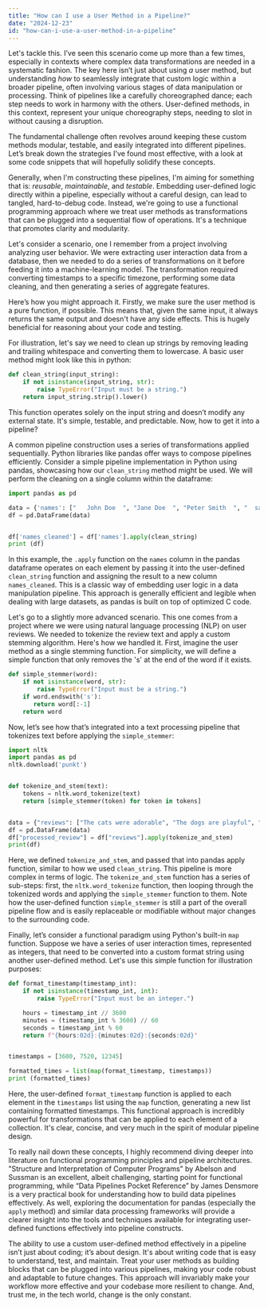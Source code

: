 ```yaml
---
title: "How can I use a User Method in a Pipeline?"
date: "2024-12-23"
id: "how-can-i-use-a-user-method-in-a-pipeline"
---
```


Let's tackle this. I’ve seen this scenario come up more than a few times, especially in contexts where complex data transformations are needed in a systematic fashion. The key here isn’t just about using *a* user method, but understanding *how* to seamlessly integrate that custom logic within a broader pipeline, often involving various stages of data manipulation or processing. Think of pipelines like a carefully choreographed dance; each step needs to work in harmony with the others. User-defined methods, in this context, represent your unique choreography steps, needing to slot in without causing a disruption.

The fundamental challenge often revolves around keeping these custom methods modular, testable, and easily integrated into different pipelines. Let’s break down the strategies I've found most effective, with a look at some code snippets that will hopefully solidify these concepts.

Generally, when I'm constructing these pipelines, I'm aiming for something that is: *reusable*, *maintainable*, and *testable*. Embedding user-defined logic directly within a pipeline, especially without a careful design, can lead to tangled, hard-to-debug code. Instead, we're going to use a functional programming approach where we treat user methods as transformations that can be plugged into a sequential flow of operations. It's a technique that promotes clarity and modularity.

Let's consider a scenario, one I remember from a project involving analyzing user behavior. We were extracting user interaction data from a database, then we needed to do a series of transformations on it before feeding it into a machine-learning model. The transformation required converting timestamps to a specific timezone, performing some data cleaning, and then generating a series of aggregate features.

Here’s how you might approach it. Firstly, we make sure the user method is a pure function, if possible. This means that, given the same input, it always returns the same output and doesn't have any side effects. This is hugely beneficial for reasoning about your code and testing.

For illustration, let's say we need to clean up strings by removing leading and trailing whitespace and converting them to lowercase. A basic user method might look like this in python:

```python
def clean_string(input_string):
    if not isinstance(input_string, str):
        raise TypeError("Input must be a string.")
    return input_string.strip().lower()

```
This function operates solely on the input string and doesn’t modify any external state. It's simple, testable, and predictable. Now, how to get it into a pipeline?

A common pipeline construction uses a series of transformations applied sequentially. Python libraries like pandas offer ways to compose pipelines efficiently.
Consider a simple pipeline implementation in Python using pandas, showcasing how our `clean_string` method might be used. We will perform the cleaning on a single column within the dataframe:
```python
import pandas as pd

data = {'names': ["   John Doe  ", "Jane Doe  ", "Peter Smith  ", "  sam jones "]}
df = pd.DataFrame(data)


df['names_cleaned'] = df['names'].apply(clean_string)
print (df)
```

In this example, the `.apply` function on the `names` column in the pandas dataframe operates on each element by passing it into the user-defined `clean_string` function and assigning the result to a new column `names_cleaned`. This is a classic way of embedding user logic in a data manipulation pipeline. This approach is generally efficient and legible when dealing with large datasets, as pandas is built on top of optimized C code.

Let's go to a slightly more advanced scenario. This one comes from a project where we were using natural language processing (NLP) on user reviews. We needed to tokenize the review text and apply a custom stemming algorithm. Here's how we handled it. First, imagine the user method as a single stemming function. For simplicity, we will define a simple function that only removes the 's' at the end of the word if it exists.

```python
def simple_stemmer(word):
    if not isinstance(word, str):
        raise TypeError("Input must be a string.")
    if word.endswith('s'):
       return word[:-1]
    return word

```
Now, let’s see how that’s integrated into a text processing pipeline that tokenizes text before applying the `simple_stemmer`:

```python
import nltk
import pandas as pd
nltk.download('punkt')


def tokenize_and_stem(text):
    tokens = nltk.word_tokenize(text)
    return [simple_stemmer(token) for token in tokens]


data = {"reviews": ["The cats were adorable", "The dogs are playful", "Birds sing sweetly"]}
df = pd.DataFrame(data)
df["processed_review"] = df["reviews"].apply(tokenize_and_stem)
print(df)

```

Here, we defined `tokenize_and_stem`, and passed that into pandas apply function, similar to how we used `clean_string`. This pipeline is more complex in terms of logic. The `tokenize_and_stem` function has a series of sub-steps: first, the `nltk.word_tokenize` function, then looping through the tokenized words and applying the `simple_stemmer` function to them. Note how the user-defined function `simple_stemmer` is still a part of the overall pipeline flow and is easily replaceable or modifiable without major changes to the surrounding code.

Finally, let’s consider a functional paradigm using Python's built-in `map` function. Suppose we have a series of user interaction times, represented as integers, that need to be converted into a custom format string using another user-defined method. Let's use this simple function for illustration purposes:

```python
def format_timestamp(timestamp_int):
    if not isinstance(timestamp_int, int):
        raise TypeError("Input must be an integer.")

    hours = timestamp_int // 3600
    minutes = (timestamp_int % 3600) // 60
    seconds = timestamp_int % 60
    return f"{hours:02d}:{minutes:02d}:{seconds:02d}"


timestamps = [3600, 7520, 12345]

formatted_times = list(map(format_timestamp, timestamps))
print (formatted_times)

```

Here, the user-defined `format_timestamp` function is applied to each element in the `timestamps` list using the `map` function, generating a new list containing formatted timestamps.  This functional approach is incredibly powerful for transformations that can be applied to each element of a collection. It's clear, concise, and very much in the spirit of modular pipeline design.

To really nail down these concepts, I highly recommend diving deeper into literature on functional programming principles and pipeline architectures. "Structure and Interpretation of Computer Programs" by Abelson and Sussman is an excellent, albeit challenging, starting point for functional programming, while “Data Pipelines Pocket Reference” by James Densmore is a very practical book for understanding how to build data pipelines effectively. As well, exploring the documentation for pandas (especially the `apply` method) and similar data processing frameworks will provide a clearer insight into the tools and techniques available for integrating user-defined functions effectively into pipeline constructs.

The ability to use a custom user-defined method effectively in a pipeline isn’t just about coding; it’s about design. It's about writing code that is easy to understand, test, and maintain. Treat your user methods as building blocks that can be plugged into various pipelines, making your code robust and adaptable to future changes. This approach will invariably make your workflow more effective and your codebase more resilient to change. And, trust me, in the tech world, change is the only constant.
